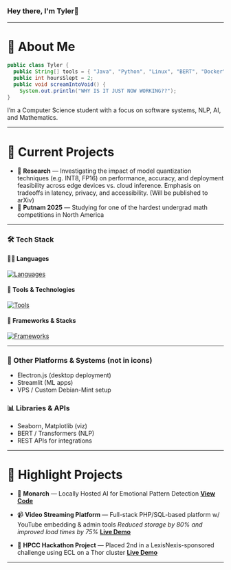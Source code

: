 ### Hey there, I'm Tyler👋  
---
# 📍 About Me

````java
public class Tyler {
  public String[] tools = { "Java", "Python", "Linux", "BERT", "Docker" };
  public int hoursSlept = 2;
  public void screamIntoVoid() {
    System.out.println("WHY IS IT JUST NOW WORKING??");
}
````

I’m a Computer Science student with a focus on software systems, NLP, AI, and Mathematics.

---

# 🚀 Current Projects

* 🧪 **Research** — Investigating the impact of model quantization techniques (e.g. INT8, FP16) on performance, accuracy, and deployment feasibility across edge devices vs. cloud inference. Emphasis on tradeoffs in latency, privacy, and accessibility. (Will be published to arXiv)
* 📝 **Putnam 2025** — Studying for one of the hardest undergrad math competitions in North America

---

### 🛠 Tech Stack

#### 🧑‍💻 Languages  
[![Languages](https://skillicons.dev/icons?i=java,python,php,js,html,css,bash&theme=dark)](https://skillicons.dev)

#### 🧰 Tools & Technologies  
[![Tools](https://skillicons.dev/icons?i=linux,docker,raspberrypi,git,vscode,virtualbox&theme=dark)](https://skillicons.dev)

#### 🔧 Frameworks & Stacks  
[![Frameworks](https://skillicons.dev/icons?i=flask,nodejs,spring&theme=dark)](https://skillicons.dev/icons)

---

### 📡 Other Platforms & Systems (not in icons)
- Electron.js (desktop deployment)
- Streamlit (ML apps)
- VPS / Custom Debian-Mint setup

### 📊 Libraries & APIs
- Seaborn, Matplotlib (viz)
- BERT / Transformers (NLP)
- REST APIs for integrations

---

# 🧰 Highlight Projects

* 🤖 **Monarch** — Locally Hosted AI for Emotional Pattern Detection
  **[View Code](https://github.com/z00100001/Monarch)**
  
* 📹 **Video Streaming Platform** — Full-stack PHP/SQL-based platform w/ YouTube embedding & admin tools
  *Reduced storage by 80% and improved load times by 75%*
  **[Live Demo](https://0x00.0θ.com)**

* 🧠 **HPCC Hackathon Project** — Placed 2nd in a LexisNexis-sponsored challenge using ECL on a Thor cluster
  **[Live Demo](https://0x01.0θ.com)**

---

